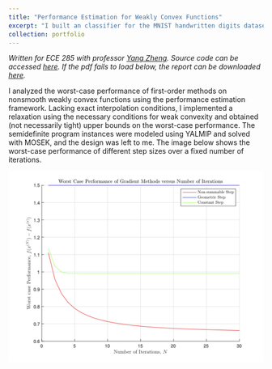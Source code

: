 ```yaml
---
title: "Performance Estimation for Weakly Convex Functions"
excerpt: "I built an classifier for the MNIST handwritten digits dataset using a linear least squares-based classifier. <br/><img src='/images/WeaklyConvexRates.png'>"
collection: portfolio
---
```

*Written for ECE 285 with professor [Yang Zheng](https://zhengy09.github.io/index.html). Source code can be accessed [here](https://github.com/pranavnreddy/ECE285Project). If the pdf fails to load below, the report can be downloaded [here](/files/WeaklyConvexReport.pdf).*

I analyzed the worst-case performance of first-order methods on nonsmooth weakly convex functions using the performance estimation framework.
Lacking exact interpolation conditions, I implemented a relaxation using the necessary conditions for weak convexity and obtained (not necessarily tight) upper bounds on the worst-case performance.
The semidefinite program instances were modeled using YALMIP and solved with MOSEK, and the design was left to me. 
The image below shows the worst-case performance of different step sizes over a fixed number of iterations.

![Worst-Case Performance of Different Step Sizes](/images/WeaklyConvexRates.png)

<object
        data="https://pranavnreddy.github.io/files/WeaklyConvexReport.pdf" 
        width="800"
        height="800">
</object>
